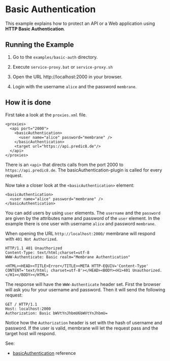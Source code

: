# Basic Authentication

This example explains how to protect an API or a Web application using __HTTP Basic Authentication__.


## Running the Example


1. Go to the `examples/basic-auth` directory.

2. Execute `service-proxy.bat` or `service-proxy.sh`

3. Open the URL http://localhost:2000 in your browser.

4. Login with the username `alice` and the password `membrane`.


## How it is done

First take a look at the `proxies.xml` file.

```
<proxies>
  <api port="2000">
    <basicAuthentication>
      <user name="alice" password="membrane" />
    </basicAuthentication>
    <target url="https://api.predic8.de"/>
  </api>
</proxies>
```

There is an `<api>` that directs calls from the port 2000 to `https://api.predic8.de`. The basicAuthentication-plugin is called for every request.

Now take a closer look at the `<basicAuthentication>` element:

```
<basicAuthentication>
  <user name="alice" password="membrane" />
</basicAuthentication>
```

You can add users by using `user` elements. The `username` and the `password` are given by the attributes name and password of the `user` element. In the example there is one user with username `alice` and password `membrane`. 

When opening the URL `http://localhost:2000/` membrane will respond with `401 Not Authorized`.

```
HTTP/1.1 401 Unauthorized
Content-Type: text/html;charset=utf-8
WWW-Authenticate: Basic realm="Membrane Authentication"

<HTML><HEAD><TITLE>Error</TITLE><META HTTP-EQUIV='Content-Type' CONTENT='text/html; charset=utf-8'></HEAD><BODY><H1>401 Unauthorized.</H1></BODY></HTML>
```

The response will have the `WWW-Authenticate` header set. First the browser will ask you for your username and password. Then it will send the following request:

```
GET / HTTP/1.1
Host: localhost:2000
Authorization: Basic bWVtYnJhbmU6bWVtYnJhbmU=
```

Notice how the `Authorization` header is set with the hash of username and password. If the user is valid, membrane will let the request pass and the target host will respond.

See:
- [basicAuthentication](https://www.membrane-soa.org/api-gateway-doc/current/configuration/reference/basicAuthentication.htm) reference